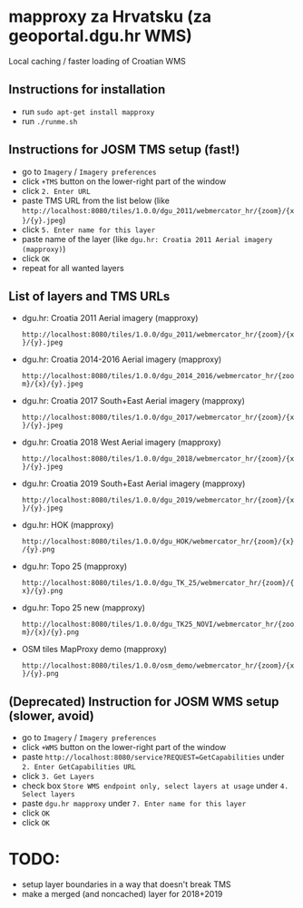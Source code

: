 # mapproxy za Hrvatsku (za geoportal.dgu.hr WMS)

Local caching / faster loading of Croatian WMS

## Instructions for installation

- run `sudo apt-get install mapproxy`
- run `./runme.sh`

## Instructions for JOSM TMS setup (fast!)
- go to `Imagery` / `Imagery preferences`
- click `+TMS` button on the lower-right part of the window
- click `2. Enter URL`
- paste TMS URL from the list below (like `http://localhost:8080/tiles/1.0.0/dgu_2011/webmercator_hr/{zoom}/{x}/{y}.jpeg`)
- click `5. Enter name for this layer`
- paste name of the layer (like `dgu.hr: Croatia 2011 Aerial imagery (mapproxy)`)
- click `OK`
- repeat for all wanted layers

## List of layers and TMS URLs

- dgu.hr: Croatia 2011 Aerial imagery (mapproxy)

  `http://localhost:8080/tiles/1.0.0/dgu_2011/webmercator_hr/{zoom}/{x}/{y}.jpeg`
  
- dgu.hr: Croatia 2014-2016 Aerial imagery (mapproxy)

  `http://localhost:8080/tiles/1.0.0/dgu_2014_2016/webmercator_hr/{zoom}/{x}/{y}.jpeg`
  
- dgu.hr: Croatia 2017 South+East Aerial imagery (mapproxy)

  `http://localhost:8080/tiles/1.0.0/dgu_2017/webmercator_hr/{zoom}/{x}/{y}.jpeg`
  
- dgu.hr: Croatia 2018 West Aerial imagery (mapproxy)

  `http://localhost:8080/tiles/1.0.0/dgu_2018/webmercator_hr/{zoom}/{x}/{y}.jpeg`
  
- dgu.hr: Croatia 2019 South+East Aerial imagery (mapproxy)

  `http://localhost:8080/tiles/1.0.0/dgu_2019/webmercator_hr/{zoom}/{x}/{y}.jpeg`
  
- dgu.hr: HOK (mapproxy)

  `http://localhost:8080/tiles/1.0.0/dgu_HOK/webmercator_hr/{zoom}/{x}/{y}.png`
  
- dgu.hr: Topo 25 (mapproxy)

  `http://localhost:8080/tiles/1.0.0/dgu_TK_25/webmercator_hr/{zoom}/{x}/{y}.png`
  
- dgu.hr: Topo 25 new (mapproxy)

  `http://localhost:8080/tiles/1.0.0/dgu_TK25_NOVI/webmercator_hr/{zoom}/{x}/{y}.png`
  
- OSM tiles MapProxy demo (mapproxy)

  `http://localhost:8080/tiles/1.0.0/osm_demo/webmercator_hr/{zoom}/{x}/{y}.png`



## (Deprecated) Instruction for JOSM WMS setup (slower, avoid)
- go to `Imagery` / `Imagery preferences`
- click `+WMS` button on the lower-right part of the window
- paste `http://localhost:8080/service?REQUEST=GetCapabilities` under `2. Enter GetCapabilities URL`
- click `3. Get Layers`
- check box `Store WMS endpoint only, select layers at usage` under `4. Select layers`
- paste `dgu.hr mapproxy` under `7. Enter name for this layer`
- click `OK`
- click `OK`

# TODO:
- setup layer boundaries in a way that doesn't break TMS
- make a merged (and noncached) layer for 2018+2019